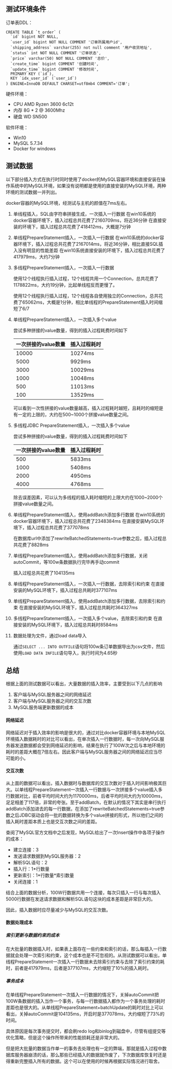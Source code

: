## 测试环境条件

订单表DDL：

```
CREATE TABLE `t_order` (
  `id` bigint NOT NULL,
  `user_id` bigint NOT NULL COMMENT '订单所属用户id',
  `shipping_address` varchar(255) not null comment '用户收货地址',
  `status` int NOT NULL COMMENT '订单状态',
  `price` varchar(50) NOT NULL COMMENT '总价',
  `create_time` bigint COMMENT '创建时间',
  `update_time` bigint COMMENT '修改时间',
  PRIMARY KEY (`id`),
  KEY `idx_user_id` (`user_id`)
) ENGINE=InnoDB DEFAULT CHARSET=utf8mb4 COMMENT='订单';
```

硬件环境：

* CPU AMD Ryzen 3600 6c12t
* 内存 8G * 2 @ 3600Mhz
* 硬盘 WD SN500

软件环境：

* Win10
* MySQL 5.7.34
* Docker for windows

## 测试数据

以下部分插入方式在执行时同时使用了docker的MySQL容器环境和直接安装在操作系统中的MySQL环境，如果没有说明都是使用的直接安装的MySQL环境，两种环境的测试数据一并列出。

docker容器的MySQL环境，经测试与主机的颜值在7ms左右。

1. 单线程插入，SQL由字符串拼接生成，一次插入一行数据
    在win10系统的docker容器环境下，插入过程总共花费了2160709ms，将近36分钟
    在直接安装的环境下，插入过程总共花费了418412ms，大概是7分钟
    
2. 单线程PrepareStatement插入，一次插入一行数据
    在win10系统的docker容器环境下，插入过程总共花费了2167014ms，将近36分钟，相比直接SQL插入没有明显的性能差距
    在win10系统直接安装的环境下，插入过程总共花费了417979ms，大约7分钟
    
3. 多线程PrepareStatement插入，一次插入一行数据

    使用12个线程执行插入过程，12个线程共用一个Connection，总共花费了1178822ms，大约19分钟，比起单线程反而更慢了。

    使用12个线程执行插入过程，12个线程各自使用独立的Connection，总共花费了65062ms，大概是1分钟，相比单线程的PrepareStatement插入时间缩短了6/7

4. 单线程PrepareStatement插入，一次插入多个value

    尝试多种拼接的value数量，得到的插入过程耗费时间如下

    | 一次拼接的value数量 | 插入过程耗时 |
    | ------------------- | ------------ |
    | 10000               | 10274ms      |
    | 5000                | 9929ms       |
    | 3000                | 10029ms      |
    | 1000                | 10048ms      |
    | 500                 | 11013ms      |
    | 100                 | 13529ms      |

    可以看到一次性拼接的value数量越高，插入过程耗时越短，且耗时的缩短是有一定的上限的，大约在500~1000个拼接value数量之间。

5. 多线程JDBC PrepareStatement插入，一次插入多个value

    尝试多种拼接的value数量，得到的插入过程耗费时间如下

    | 一次拼接的value数量 | 插入过程耗时 |
    | ------------------- | ------------ |
    | 500                 | 5833ms       |
    | 1000                | 5408ms       |
    | 2000                | 4950ms       |
    | 4000                | 4768ms       |

    除去误差因素，可以认为多线程的插入耗时缩短的上限大约在1000~2000个拼接value数量之间。

6. 单线程PrepareStatement插入，使用addBatch添加多行数据
    在win10系统的docker容器环境下，插入过程总共花费了2348384ms
    在直接安装MySQL环境下，插入过程总共花费了377078ms

    在数据库url中添加了rewriteBatchedStatements=true参数之后，插入过程总共花费了8828ms

7. 单线程PrepareStatement插入，使用addBatch添加多行数据，关闭autoCommit，等100w条数据执行完毕再手动commit

    插入过程总共花费了104135ms

8. 单线程PrepareStatement插入，一次插入一行数据，去除索引和约束
   在直接安装的MySQL环境下，插入过程总共耗时377107ms

9. 单线程PrepareStatement插入，使用addBatch添加多行数据，去除索引和约束
   在直接安装的MySQL环境下，插入过程总共耗时364327ms

10. 多线程PrepareStatement插入，一次插入多个value，去除索引和约束
    在直接安装的MySQL环境下，插入过程总共耗时8584ms

11. 数据处理为文件，通过load data导入

    通过`SELECT ... INTO OUTFILE`语句将100w条订单数据导出为csv文件，然后使用`LOAD DATA INFILE`语句导入，执行时间为4.65秒

    

## 总结

根据上面的测试数据可以看出，大量数据的插入效率，主要受到以下几点的影响

1. 客户端与MySQL服务器之间的网络延迟
2. 客户端与MySQL服务器之间的交互次数
3. MySQL服务端更新数据的成本

#### 网络延迟

网络延迟对于插入效率的影响是很大的，通过对比docker容器环境与本地MySQL环境插入数据耗时的对比可以看出，在单次插入一行数据时，每一次向MySQL服务器发送数据都会受到网络延迟的影响，结果在执行了100W次之后与本地环境的耗时的差距大概在7倍左右。因此客户端与MySQL服务器之间的网络延迟应当尽可能的小。

#### 交互次数

从上面的数据可以看出，插入数据时与数据库的交互次数对于插入时间影响极其巨大。以单线程PrepareStatement一次插入一行数据与一次拼接多个value插入多行数据对比，前者平均时间大约为1170000ms，后者平均时间大约为10000ms，足足相差了117倍，非常的夸张。至于addBatch，在默认的情况下其实是串行执行addBatch添加进去的每一行数据，在添加了rewriteBatchedStatements=true参数之后JDBC驱动会将一批的数据转换为多个value拼接的形式，所以他们之间的插入耗时差距本质上也是交互次数之间的差距。

查阅了MySQL官方文档中之后发现，MySQL给出了一次Insert操作中各项子操作的成本：

* 建立连接：3
* 发送请求数据到MySQL服务器：2
* 解析SQL语句：2
* 插入行：1*行数量
* 更新索引：1\*行数量\*索引数量
* 关闭连接：1

结合上面的数据分析，100W行数据共用一个连接，每次只插入一行与每次插入5000行数据在发送请求数据和解析SQL语句这块的成本差距是非常巨大的。

因此，插入数据时应尽量减少与MySQL的交互次数。

#### 数据处理成本

##### 索引更新与数据约束的成本

在大批量的数据插入时，如果表上面存在一些约束和索引的话，那么每插入一行数据就会处理一次索引和约束，这个成本也是不可忽视的。从测试数据可以看出，单线程PrepareStatement一次插入一行数据未去除索引约束与去除了索引约束的耗时，前者是417979ms，后者是377107ms，大约缩短了10%的插入耗时。

##### 事务成本

在单线程PrepareStatement一次插入一行数据的情况下，关掉autoCommit把100W条数据的插入当作一个事务，与每一行数据插入都作为一个事务处理的耗时差距也是很大的。从单线程PrepareStatement+batchUpdate的耗时对比上可以看出，关掉autoCommit是104135ms，开启时是377078ms，大约缩短了73%的时间。

具体原因是每次事务提交时，都会刷redo log和binlog到磁盘中，尽管有组提交等优化策略，但是这个操作所带来的性能损耗还是非常大的。

但是把大批量的数据当作单一的事务去处理也有一定的弊端，那就是插入过程中数据库服务器崩溃的话，那么那些已经插入的数据就作废了，下次数据库恢复时还是得重新完整插入所有的数据。这个可以在使用的时候再根据实际情况进行取舍。